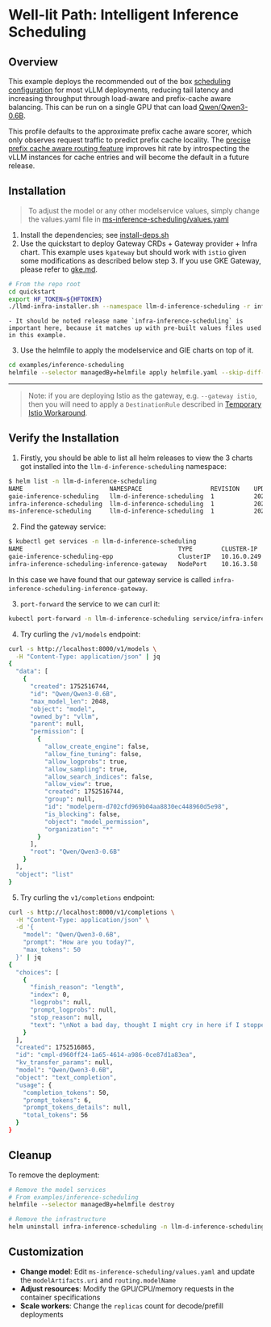# Well-lit Path: Intelligent Inference Scheduling

## Overview

This example deploys the recommended out of the box [scheduling configuration](https://github.com/llm-d/llm-d-inference-scheduler/blob/main/docs/architecture.md) for most vLLM deployments, reducing tail latency and increasing throughput through load-aware and prefix-cache aware balancing. This can be run on a single GPU that can load [Qwen/Qwen3-0.6B](https://huggingface.co/Qwen/Qwen3-0.6B).

This profile defaults to the approximate prefix cache aware scorer, which only observes request traffic to predict prefix cache locality. The [precise prefix cache aware routing feature](../precise-prefix-cache-aware) improves hit rate by introspecting the vLLM instances for cache entries and will become the default in a future release.

## Installation

> To adjust the model or any other modelservice values, simply change the values.yaml file in [ms-inference-scheduling/values.yaml](ms-inference-scheduling/values.yaml)

1. Install the dependencies; see [install-deps.sh](../../install-deps.sh)
2. Use the quickstart to deploy Gateway CRDs + Gateway provider + Infra chart. This example uses `kgateway` but should work with `istio` given some modifications as described below step 3. If you use GKE Gateway, please refer to [gke.md](./gke.md).

```bash
# From the repo root
cd quickstart
export HF_TOKEN=${HFTOKEN}
./llmd-infra-installer.sh --namespace llm-d-inference-scheduling -r infra-inference-scheduling --gateway kgateway --disable-metrics-collection
```
    - It should be noted release name `infra-inference-scheduling` is important here, because it matches up with pre-built values files used in this example.

3. Use the helmfile to apply the modelservice and GIE charts on top of it.

```bash
cd examples/inference-scheduling
helmfile --selector managedBy=helmfile apply helmfile.yaml --skip-diff-on-install
```

---

> Note: if you are deploying Istio as the gateway, e.g. `--gateway istio`, then you will need to apply a `DestinationRule` described in [Temporary Istio Workaround](../../istio-workaround.md).

## Verify the Installation

1. Firstly, you should be able to list all helm releases to view the 3 charts got installed into the `llm-d-inference-scheduling` namespace:

```bash
$ helm list -n llm-d-inference-scheduling
NAME                      	NAMESPACE                 	REVISION	UPDATED                             	STATUS  	CHART                    	APP VERSION
gaie-inference-scheduling 	llm-d-inference-scheduling	1       	2025-07-24 10:44:30.543527 -0700 PDT	deployed	inferencepool-v0.5.1     	v0.5.1
infra-inference-scheduling	llm-d-inference-scheduling	1       	2025-07-24 10:41:49.452841 -0700 PDT	deployed	llm-d-infra-v1.1.0        v0.2.0
ms-inference-scheduling   	llm-d-inference-scheduling	1       	2025-07-24 10:44:35.91079 -0700 PDT 	deployed	llm-d-modelservice-v0.2.0	v0.2.0
```

2. Find the gateway service:
```bash
$ kubectl get services -n llm-d-inference-scheduling
NAME                                           TYPE        CLUSTER-IP    EXTERNAL-IP   PORT(S)             AGE
gaie-inference-scheduling-epp                  ClusterIP   10.16.0.249   <none>        9002/TCP,9090/TCP   96s
infra-inference-scheduling-inference-gateway   NodePort    10.16.3.58    <none>        80:33377/TCP        4m19s
```
In this case we have found that our gateway service is called `infra-inference-scheduling-inference-gateway`.

3. `port-forward` the service to we can curl it:

```bash
kubectl port-forward -n llm-d-inference-scheduling service/infra-inference-scheduling-inference-gateway 8000:80
```

4. Try curling the `/v1/models` endpoint:

```bash
curl -s http://localhost:8000/v1/models \
  -H "Content-Type: application/json" | jq
{
  "data": [
    {
      "created": 1752516744,
      "id": "Qwen/Qwen3-0.6B",
      "max_model_len": 2048,
      "object": "model",
      "owned_by": "vllm",
      "parent": null,
      "permission": [
        {
          "allow_create_engine": false,
          "allow_fine_tuning": false,
          "allow_logprobs": true,
          "allow_sampling": true,
          "allow_search_indices": false,
          "allow_view": true,
          "created": 1752516744,
          "group": null,
          "id": "modelperm-d702cfd969b04aa8830ec448960d5e98",
          "is_blocking": false,
          "object": "model_permission",
          "organization": "*"
        }
      ],
      "root": "Qwen/Qwen3-0.6B"
    }
  ],
  "object": "list"
}
```

5. Try curling the `v1/completions` endpoint:
```bash
curl -s http://localhost:8000/v1/completions \
  -H "Content-Type: application/json" \
  -d '{
    "model": "Qwen/Qwen3-0.6B",
    "prompt": "How are you today?",
    "max_tokens": 50
  }' | jq
{
  "choices": [
    {
      "finish_reason": "length",
      "index": 0,
      "logprobs": null,
      "prompt_logprobs": null,
      "stop_reason": null,
      "text": "\nNot a bad day, thought I might cry in here if I stopped... Settled right in there with my stomach full of ache :(\nIt's normal to feel slightly better, just keep it up and you'll be fine :)\nthanks"
    }
  ],
  "created": 1752516865,
  "id": "cmpl-d960ff24-1a65-4614-a986-0ce87d1a83ea",
  "kv_transfer_params": null,
  "model": "Qwen/Qwen3-0.6B",
  "object": "text_completion",
  "usage": {
    "completion_tokens": 50,
    "prompt_tokens": 6,
    "prompt_tokens_details": null,
    "total_tokens": 56
  }
}
```

## Cleanup

To remove the deployment:
```bash
# Remove the model services
# From examples/inference-scheduling
helmfile --selector managedBy=helmfile destroy

# Remove the infrastructure
helm uninstall infra-inference-scheduling -n llm-d-inference-scheduling
```

## Customization

- **Change model**: Edit `ms-inference-scheduling/values.yaml` and update the `modelArtifacts.uri` and `routing.modelName`
- **Adjust resources**: Modify the GPU/CPU/memory requests in the container specifications
- **Scale workers**: Change the `replicas` count for decode/prefill deployments

